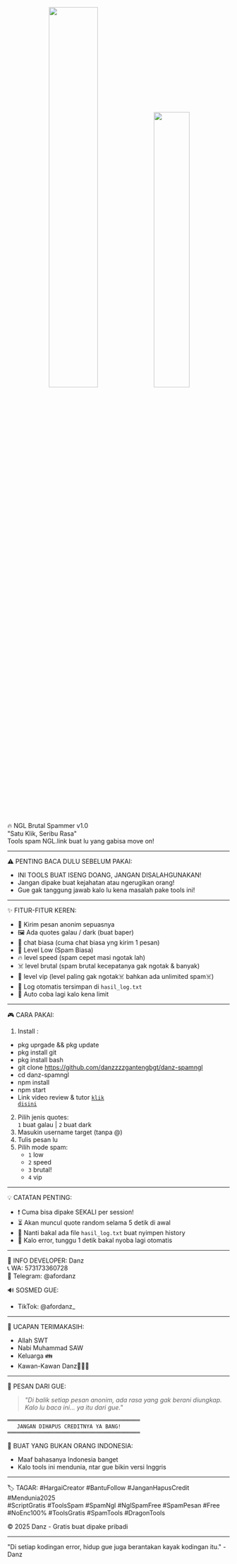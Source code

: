 <p align="center">
<img width="47%" src="https://files.catbox.moe/vtndse.jpg"/>
<img width="40%" src="https://files.catbox.moe/r10spe.jpg"/>
</p>

🔥 NGL Brutal Spammer v1.0  
"Satu Klik, Seribu Rasa"  
Tools spam NGL.link buat lu yang gabisa move on!  

---  

⚠️ PENTING BACA DULU SEBELUM PAKAI:  
- INI TOOLS BUAT ISENG DOANG, JANGAN DISALAHGUNAKAN!  
- Jangan dipake buat kejahatan atau ngerugikan orang!  
- Gue gak tanggung jawab kalo lu kena masalah pake tools ini!  

---  

✨ FITUR-FITUR KEREN:  
- 💌 Kirim pesan anonim sepuasnya  
- 🖼 Ada quotes galau / dark (buat baper)
- 💬 chat biasa (cuma chat biasa yng kirim 1 pesan)
- 🐢 Level Low (Spam Biasa)    
- 🔥 level speed (spam cepet masi ngotak lah)
- ☠️ level brutal (spam brutal kecepatanya gak ngotak & banyak)
- 🎫 level vip (level paling gak ngotak☠️ bahkan ada unlimited spam☠️)     
- 📝 Log otomatis tersimpan di `hasil_log.txt`  
- 🔄 Auto coba lagi kalo kena limit  

---  

🎮 CARA PAKAI:  
1. Install :  
 -  pkg uprgade && pkg update
 -  pkg install git
 -  pkg install bash
 -  git clone https://github.com/danzzzzgantengbgt/danz-spamngl
 -  cd danz-spamngl
 -  npm install
 -  npm start
 - Link video review & tutor  <code><a href="https://files.catbox.moe/my5pm9.mp4">klik disini</a></code>
     
2. Pilih jenis quotes:  
   `1` buat galau | `2` buat dark  
3. Masukin username target (tanpa @)  
4. Tulis pesan lu  
5. Pilih mode spam:  
   - `1` low
   - `2` speed
   - `3` brutal!
   - `4` vip  

---  

💡 CATATAN PENTING:  
- ❗ Cuma bisa dipake SEKALI per session!  
- ⏳ Akan muncul quote random selama 5 detik di awal  
- 📁 Nanti bakal ada file `hasil_log.txt` buat nyimpen history  
- 🔄 Kalo error, tunggu 1 detik bakal nyoba lagi otomatis  

---  

📌 INFO DEVELOPER: 
Danz  
📞 WA: 573173360728  
📢 Telegram: @afordanz  

🔊 SOSMED GUE:  
- TikTok: @afordanz_

---  

🙏 UCAPAN TERIMAKASIH:
- Allah SWT  
- Nabi Muhammad SAW  
- Keluarga 👪  
- Kawan-Kawan Danz👬👬👬

---  

💌 PESAN DARI GUE:  
> *"Di balik setiap pesan anonim, ada rasa yang gak berani diungkap. Kalo lu baca ini... ya itu dari gue."*  

```  
══════════════════════════════════════════  
   JANGAN DIHAPUS CREDITNYA YA BANG!  
══════════════════════════════════════════  
```  

📢 BUAT YANG BUKAN ORANG INDONESIA:  
- Maaf bahasanya Indonesia banget  
- Kalo tools ini mendunia, ntar gue bikin versi Inggris  

---  

🏷 TAGAR: 
#HargaiCreator #BantuFollow #JanganHapusCredit #Mendunia2025  
#ScriptGratis #ToolsSpam #SpamNgl #NglSpamFree #SpamPesan #Free
#NoEnc100% #ToolsGratis #SpamTools #DragonTools

© 2025 Danz - Gratis buat dipake pribadi  

---  

"Di setiap kodingan error, hidup gue juga berantakan kayak kodingan itu." - Danz  
